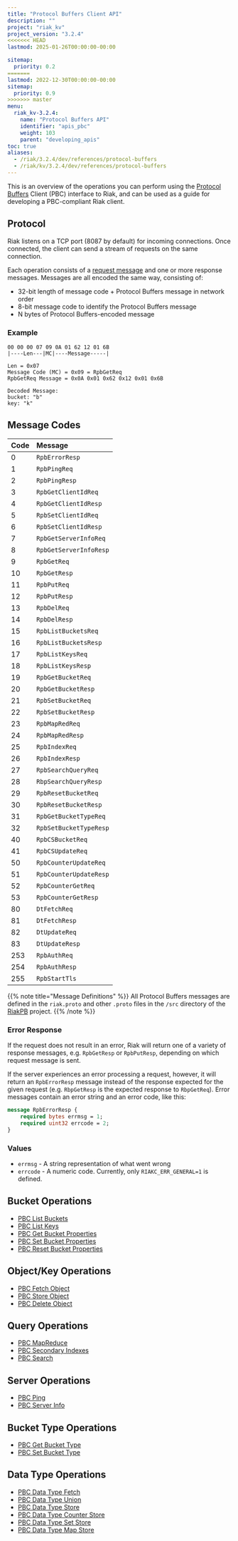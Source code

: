 ```yaml
---
title: "Protocol Buffers Client API"
description: ""
project: "riak_kv"
project_version: "3.2.4"
<<<<<<< HEAD
lastmod: 2025-01-26T00:00:00-00:00

sitemap:
  priority: 0.2
=======
lastmod: 2022-12-30T00:00:00-00:00
sitemap:
  priority: 0.9
>>>>>>> master
menu:
  riak_kv-3.2.4:
    name: "Protocol Buffers API"
    identifier: "apis_pbc"
    weight: 103
    parent: "developing_apis"
toc: true
aliases:
  - /riak/3.2.4/dev/references/protocol-buffers
  - /riak/kv/3.2.4/dev/references/protocol-buffers
---
```


This is an overview of the operations you can perform using the
[Protocol Buffers](https://code.google.com/p/protobuf/) Client (PBC)
interface to Riak, and can be used as a guide for developing a
PBC-compliant Riak client.

## Protocol

Riak listens on a TCP port (8087 by default) for incoming connections.
Once connected, the client can send a stream of requests on the same
connection.

Each operation consists of a [request message](https://developers.google.com/protocol-buffers/docs/encoding) and one or more response messages. Messages are all encoded the same way, consisting of:

* 32-bit length of message code + Protocol Buffers message in network
  order
* 8-bit message code to identify the Protocol Buffers message
* N bytes of Protocol Buffers-encoded message

### Example

```
00 00 00 07 09 0A 01 62 12 01 6B
|----Len---|MC|----Message-----|

Len = 0x07
Message Code (MC) = 0x09 = RpbGetReq
RpbGetReq Message = 0x0A 0x01 0x62 0x12 0x01 0x6B

Decoded Message:
bucket: "b"
key: "k"
```

## Message Codes

Code | Message |
:----|:--------|
0 | `RpbErrorResp` |
1 | `RpbPingReq` |
2 | `RpbPingResp` |
3 | `RpbGetClientIdReq` |
4 | `RpbGetClientIdResp` |
5 | `RpbSetClientIdReq` |
6 | `RpbSetClientIdResp` |
7 | `RpbGetServerInfoReq` |
8 | `RpbGetServerInfoResp` |
9 | `RpbGetReq` |
10 | `RpbGetResp` |
11 | `RpbPutReq` |
12 | `RpbPutResp` |
13 | `RpbDelReq` |
14 | `RpbDelResp` |
15 | `RpbListBucketsReq` |
16 | `RpbListBucketsResp` |
17 | `RpbListKeysReq` |
18 | `RpbListKeysResp` |
19 | `RpbGetBucketReq` |
20 | `RpbGetBucketResp` |
21 | `RpbSetBucketReq` |
22 | `RpbSetBucketResp` |
23 | `RpbMapRedReq` |
24 | `RpbMapRedResp` |
25 | `RpbIndexReq` |
26 | `RpbIndexResp` |
27 | `RpbSearchQueryReq` |
28 | `RbpSearchQueryResp` |
29 | `RpbResetBucketReq` |
30 | `RpbResetBucketResp` |
31 | `RpbGetBucketTypeReq` |
32 | `RpbSetBucketTypeResp` |
40 | `RpbCSBucketReq` |
41 | `RpbCSUpdateReq` |
50 | `RpbCounterUpdateReq` |
51 | `RpbCounterUpdateResp` |
52 | `RpbCounterGetReq` |
53 | `RpbCounterGetResp` |
80 | `DtFetchReq` |
81 | `DtFetchResp` |
82 | `DtUpdateReq` |
83 | `DtUpdateResp` |
253 | `RpbAuthReq` |
254 | `RpbAuthResp` |
255 | `RpbStartTls` |

{{% note title="Message Definitions" %}}
All Protocol Buffers messages are defined in the `riak.proto` and other
`.proto` files in the `/src` directory of the
<a href="https://github.com/basho/riak_pb">RiakPB</a> project.
{{% /note %}}

### Error Response

If the request does not result in an error, Riak will return one of a
variety of response messages, e.g. `RpbGetResp` or `RpbPutResp`,
depending on which request message is sent.

If the server experiences an error processing a request, however, it
will return an `RpbErrorResp` message instead of the response expected
for the given request (e.g. `RbpGetResp` is the expected response to
`RbpGetReq`). Error messages contain an error string and an error code,
like this:

```protobuf
message RpbErrorResp {
    required bytes errmsg = 1;
    required uint32 errcode = 2;
}
```

### Values

* `errmsg` - A string representation of what went wrong
* `errcode` - A numeric code. Currently, only `RIAKC_ERR_GENERAL=1`
  is defined.

## Bucket Operations

* [PBC List Buckets]({{<baseurl>}}riak/kv/3.2.4/developing/api/protocol-buffers/list-buckets)
* [PBC List Keys]({{<baseurl>}}riak/kv/3.2.4/developing/api/protocol-buffers/list-keys)
* [PBC Get Bucket Properties]({{<baseurl>}}riak/kv/3.2.4/developing/api/protocol-buffers/get-bucket-props)
* [PBC Set Bucket Properties]({{<baseurl>}}riak/kv/3.2.4/developing/api/protocol-buffers/set-bucket-props)
* [PBC Reset Bucket Properties]({{<baseurl>}}riak/kv/3.2.4/developing/api/protocol-buffers/reset-bucket-props)

## Object/Key Operations

* [PBC Fetch Object]({{<baseurl>}}riak/kv/3.2.4/developing/api/protocol-buffers/fetch-object)
* [PBC Store Object]({{<baseurl>}}riak/kv/3.2.4/developing/api/protocol-buffers/store-object)
* [PBC Delete Object]({{<baseurl>}}riak/kv/3.2.4/developing/api/protocol-buffers/delete-object)

## Query Operations

* [PBC MapReduce]({{<baseurl>}}riak/kv/3.2.4/developing/api/protocol-buffers/mapreduce)
* [PBC Secondary Indexes]({{<baseurl>}}riak/kv/3.2.4/developing/api/protocol-buffers/secondary-indexes)
* [PBC Search]({{<baseurl>}}riak/kv/3.2.4/developing/api/protocol-buffers/search)

## Server Operations

* [PBC Ping]({{<baseurl>}}riak/kv/3.2.4/developing/api/protocol-buffers/ping)
* [PBC Server Info]({{<baseurl>}}riak/kv/3.2.4/developing/api/protocol-buffers/server-info)

## Bucket Type Operations

* [PBC Get Bucket Type]({{<baseurl>}}riak/kv/3.2.4/developing/api/protocol-buffers/get-bucket-type)
* [PBC Set Bucket Type]({{<baseurl>}}riak/kv/3.2.4/developing/api/protocol-buffers/set-bucket-type)

## Data Type Operations

* [PBC Data Type Fetch]({{<baseurl>}}riak/kv/3.2.4/developing/api/protocol-buffers/dt-fetch)
* [PBC Data Type Union]({{<baseurl>}}riak/kv/3.2.4/developing/api/protocol-buffers/dt-union)
* [PBC Data Type Store]({{<baseurl>}}riak/kv/3.2.4/developing/api/protocol-buffers/dt-store)
* [PBC Data Type Counter Store]({{<baseurl>}}riak/kv/3.2.4/developing/api/protocol-buffers/dt-counter-store)
* [PBC Data Type Set Store]({{<baseurl>}}riak/kv/3.2.4/developing/api/protocol-buffers/dt-set-store)
* [PBC Data Type Map Store]({{<baseurl>}}riak/kv/3.2.4/developing/api/protocol-buffers/dt-map-store)

